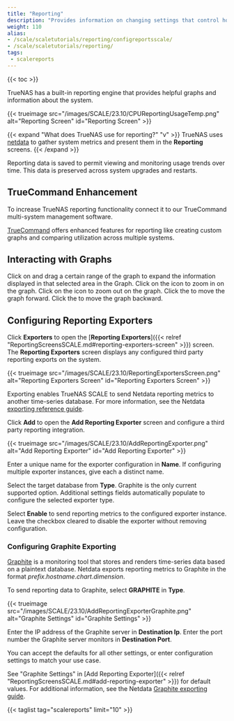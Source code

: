 ```yaml
---
title: "Reporting"
description: "Provides information on changing settings that control how TrueNAS displays report graphs, interacting with graphs, and the TrueCommand Enhancement option."
weight: 110
alias:
- /scale/scaletutorials/reporting/configreportsscale/
- /scale/scaletutorials/reporting/
tags:
 - scalereports
---
```


{{< toc >}}

TrueNAS has a built-in reporting engine that provides helpful graphs and information about the system.

{{< trueimage src="/images/SCALE/23.10/CPUReportingUsageTemp.png" alt="Reporting Screen" id="Reporting Screen" >}}

{{< expand "What does TrueNAS use for reporting?" "v" >}}
TrueNAS uses [netdata](https://github.com/netdata/netdata) to gather system metrics and present them in the **Reporting** screens.
{{< /expand >}}

Reporting data is saved to permit viewing and monitoring usage trends over time.
This data is preserved across system upgrades and restarts.

## TrueCommand Enhancement

To increase TrueNAS reporting functionality connect it to our TrueCommand multi-system management software.

[TrueCommand](https://www.truenas.com/truecommand/) offers enhanced features for reporting like creating custom graphs and comparing utilization across multiple systems.

## Interacting with Graphs

Click on and drag a certain range of the graph to expand the information displayed in that selected area in the Graph.
Click on the <i class="fa fa-search-plus" aria-hidden="true"></i> icon to zoom in on the graph.
Click on the <i class="fa fa-search-minus" aria-hidden="true"></i> icon to zoom out on the graph.
Click the <i class="fa fa-forward" aria-hidden="true" title="Forward"></i> to move the graph forward.
Click the <i class="fa fa-backward" aria-hidden="true" title="Backward"></i> to move the graph backward.

## Configuring Reporting Exporters

Click **Exporters** to open the [**Reporting Exporters**]({{< relref "ReportingScreensSCALE.md#reporting-exporters-screen" >}}) screen.
The **Reporting Exporters** screen displays any configured third party reporting exports on the system.

{{< trueimage src="/images/SCALE/23.10/ReportingExportersScreen.png" alt="Reporting Exporters Screen" id="Reporting Exporters Screen" >}}

Exporting enables TrueNAS SCALE to send Netdata reporting metrics to another time-series database.
For more information, see the Netdata [exporting reference guide](https://learn.netdata.cloud/docs/exporting/exporting-reference).

Click **Add** to open the **Add Reporting Exporter** screen and configure a third party reporting integration.

{{< trueimage src="/images/SCALE/23.10/AddReportingExporter.png" alt="Add Reporting Exporter" id="Add Reporting Exporter" >}}

Enter a unique name for the exporter configuration in **Name**. If configuring multiple exporter instances, give each a distinct name.

Select the target database from **Type**.
Graphite is the only current supported option.
Additional settings fields automatically populate to configure the selected exporter type.

Select **Enable** to send reporting metrics to the configured exporter instance. Leave the checkbox cleared to disable the exporter without removing configuration.

### Configuring Graphite Exporting

[Graphite](https://graphiteapp.org/) is a monitoring tool that stores and renders time-series data based on a plaintext database.
Netdata exports reporting metrics to Graphite in the format *prefix*.*hostname*.*chart*.*dimension*.

To send reporting data to Graphite, select **GRAPHITE** in **Type**.

{{< trueimage src="/images/SCALE/23.10/AddReportingExporterGraphite.png" alt="Graphite Settings" id="Graphite Settings" >}}

Enter the IP address of the Graphite server in **Destination Ip**.
Enter the port number the Graphite server monitors in **Destination Port**.

You can accept the defaults for all other settings, or enter configuration settings to match your use case.

See "Graphite Settings" in [Add Reporting Exporter]({{< relref "ReportingScreensSCALE.md#add-reporting-exporter" >}}) for default values.
For additional information, see the Netdata [Graphite exporting guide](https://learn.netdata.cloud/docs/exporting/graphite).

{{< taglist tag="scalereports" limit="10" >}}
